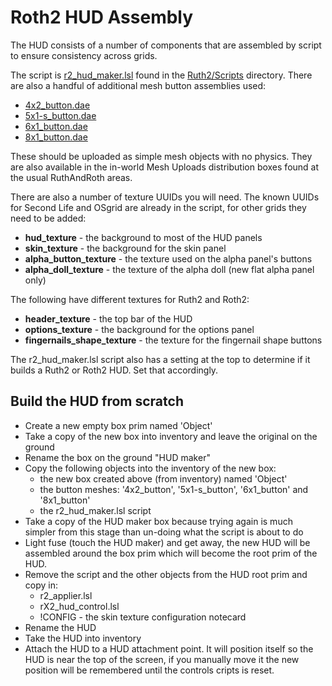 # Roth2 HUD Assembly

The HUD consists of a number of components that are assembled by script
to ensure consistency across grids.

The script is
[r2_hud_maker.lsl](https://github.com/RuthAndRoth/Ruth2/blob/master/Scripts/r2_hud_maker.lsl)
found in the [Ruth2/Scripts](https://github.com/RuthAndRoth/Ruth2/tree/master/Scripts)
directory.  There are also a handful of additional mesh button assemblies used:

* [4x2_button.dae](https://github.com/RuthAndRoth/Ruth2/blob/master/Mesh/HUD/4x2_button.dae)
* [5x1-s_button.dae](https://github.com/RuthAndRoth/Ruth2/blob/master/Mesh/HUD/5x1-s_button.dae)
* [6x1_button.dae](https://github.com/RuthAndRoth/Ruth2/blob/master/Mesh/HUD/6x1_button.dae)
* [8x1_button.dae](https://github.com/RuthAndRoth/Ruth2/blob/master/Mesh/HUD/8x1_button.dae)

These should be uploaded as simple mesh objects with no physics.  They are also
available in the in-world Mesh Uploads distribution boxes found at the usual
RuthAndRoth areas.

There are also a number of texture UUIDs you will need.  The known UUIDs for
Second Life and OSgrid are already in the script, for other grids they need to
be added:

* **hud_texture** - the background to most of the HUD panels
* **skin_texture** - the background for the skin panel
* **alpha_button_texture** - the texture used on the alpha panel's buttons
* **alpha_doll_texture** - the texture of the alpha doll (new flat alpha panel only)

The following have different textures for Ruth2 and Roth2:

* **header_texture** - the top bar of the HUD
* **options_texture** - the background for the options panel
* **fingernails_shape_texture** - the texture for the fingernail shape buttons

The r2_hud_maker.lsl script also has a setting at the top to determine if it
builds a Ruth2 or Roth2 HUD.  Set that accordingly.

## Build the HUD from scratch

* Create a new empty box prim named 'Object'
* Take a copy of the new box into inventory and leave the original on the ground
* Rename the box on the ground "HUD maker"
* Copy the following objects into the inventory of the new box:
  * the new box created above (from inventory) named 'Object'
  * the button meshes: '4x2_button', '5x1-s_button', '6x1_button' and '8x1_button'
  * the r2_hud_maker.lsl script
* Take a copy of the HUD maker box because trying again is much simpler from this
  stage than un-doing what the script is about to do
* Light fuse (touch the HUD maker) and get away, the new HUD will be
  assembled around the box prim which will become the root prim of the HUD.
* Remove the script and the other objects from the HUD root prim and copy in:
  * r2_applier.lsl
  * rX2_hud_control.lsl
  * !CONFIG - the skin texture configuration notecard
* Rename the HUD
* Take the HUD into inventory
* Attach the HUD to a HUD attachment point.  It will position itself so the
  HUD is near the top of the screen, if you manually move it the new position
  will be remembered until the controls cripts is reset.
